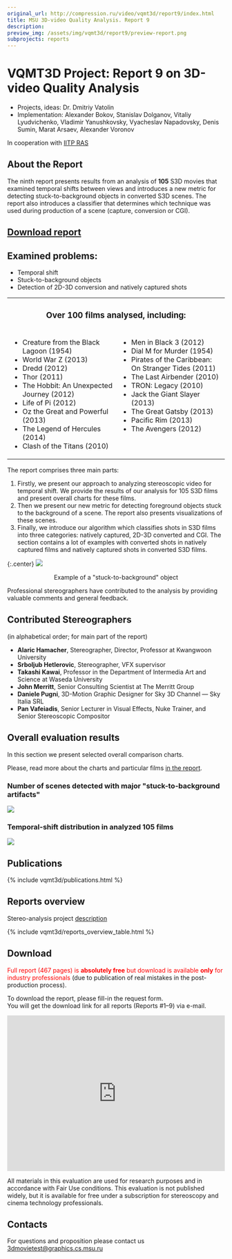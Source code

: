 ```yaml
---
original_url: http://compression.ru/video/vqmt3d/report9/index.html
title: MSU 3D-video Quality Analysis. Report 9
description: 
preview_img: /assets/img/vqmt3d/report9/preview-report.png
subprojects: reports
---
```


# VQMT3D Project: Report 9 on 3D-video Quality Analysis

* Projects, ideas: Dr. Dmitriy Vatolin
* Implementation: Alexander Bokov, Stanislav Dolganov, Vitaliy Lyudvichenko, Vladimir Yanushkovsky, Vyacheslav Napadovsky, Denis Sumin, Marat Arsaev, Alexander Voronov

In cooperation with [IITP RAS](http://www.iitp.ru/en/about)

## About the Report

The ninth report presents results from an analysis of **105** S3D movies
that examined temporal shifts between views and introduces a new metric
for detecting stuck-to-background objects in converted S3D scenes. The
report also introduces a classifier that determines which technique was
used during production of a scene (capture, conversion or CGI).

## [Download report](/stereo_quality/report9.html#download)

## Examined problems:

-   Temporal shift
-   Stuck-to-background objects
-   Detection of 2D-3D conversion and natively captured shots

<table class="center">
<colgroup>
<col style="width: 50%" />
<col style="width: 50%" />
</colgroup>
<tbody>
<tr class="odd" style="text-align: center;">
<td colspan="2"><h3 id="over-100-films-analysed-including">Over 100 films analysed, including:</h3></td>
</tr>
<tr class="even" style="vertical-align: top;">
<td><ul>
<li>Creature from the Black Lagoon (1954)</li>
<li>World War Z (2013)</li>
<li>Dredd (2012)</li>
<li>Thor (2011)</li>
<li>The Hobbit: An Unexpected Journey (2012)</li>
<li>Life of Pi (2012)</li>
<li>Oz the Great and Powerful (2013)</li>
<li>The Legend of Hercules (2014)</li>
<li>Clash of the Titans (2010)</li>
</ul></td>
<td><ul>
<li>Men in Black 3 (2012)</li>
<li>Dial M for Murder (1954)</li>
<li>Pirates of the Caribbean: On Stranger Tides (2011)</li>
<li>The Last Airbender (2010)</li>
<li>TRON: Legacy (2010)</li>
<li>Jack the Giant Slayer (2013)</li>
<li>The Great Gatsby (2013)</li>
<li>Pacific Rim (2013)</li>
<li>The Avengers (2012)</li>
</ul></td>
</tr>
</tbody>
</table>

The report comprises three main parts:

1.  Firstly, we present our approach to analyzing stereoscopic video for
    temporal shift. We provide the results of our analysis for 105 S3D
    films and present overall charts for these films.
2.  Then we present our new metric for detecting foreground objects
    stuck to the background of a scene. The report also presents
    visualizations of these scenes.
3.  Finally, we introduce our algorithm which classifies shots in S3D
    films into three categories: natively captured, 2D-3D converted and
    CGI. The section contains a lot of examples with converted shots in
    natively captured films and natively captured shots in converted S3D
    films.

{:.center}
![](/assets/img/vqmt3d/report9/Clash_of_the_Titans_dfm_067009.gif)  
<div style="text-align: center;">Example of a "stuck-to-background" object</div>

Professional stereographers have contributed to the analysis by
providing valuable comments and general feedback.

## Contributed Stereographers

(in alphabetical order; for main part of the report)

-   **Alaric Hamacher**, Stereographer, Director, Professor at Kwangwoon
    University
-   **Srboljub Hetlerovic**, Stereographer, VFX supervisor
-   **Takashi Kawai**, Professor in the Department of Intermedia Art and
    Science at Waseda University
-   **John Merritt**, Senior Consulting Scientist at The Merritt Group
-   **Daniele Pugni**, 3D-Motion Graphic Designer for Sky 3D Channel —
    Sky Italia SRL
-   **Pan Vafeiadis**, Senior Lecturer in Visual Effects, Nuke Trainer,
    and Senior Stereoscopic Compositor

<span id="overall_results"></span>

## Overall evaluation results

In this section we present selected overall comparison charts.

Please, read more about the charts and particular films [in the
report](/stereo_quality/report9.html#download).

### Number of scenes detected with major "stuck-to-background artifacts"

![](/assets/img/vqmt3d/report9/dfm_distribution.png)

### Temporal-shift distribution in analyzed 105 films

[![](/assets/img/vqmt3d/report9/ts_distribution.png)](/assets/img/vqmt3d/report9/ts_distribution.png)

## Publications

{% include vqmt3d/publications.html %}

## Reports overview

Stereo-analysis project [description](/stereo_quality/)

{% include vqmt3d/reports_overview_table.html %}

<span id="download"></span>

## Download

<span style="color: red">Full report (467 pages) is **absolutely free**
but download is available **only** for industry professionals</span>
(due to publication of real mistakes in the post-production process).

To download the report, please fill-in the request form.  
You will get the download link for all reports (Reports \#1–9) via
e-mail.

<iframe src="https://download.compression.ru/mailer/form.php?ReportName=Report%209" width="100%" height="360px" frameborder="0" marginheight="0" marginwidth="0">Loading...</iframe>

All materials in this evaluation are used for research purposes and in
accordance with Fair Use conditions. This evaluation is not published
widely, but it is available for free under a subscription for
stereoscopy and cinema technology professionals.

## Contacts

For questions and proposition please contact us <3dmovietest@graphics.cs.msu.ru>

